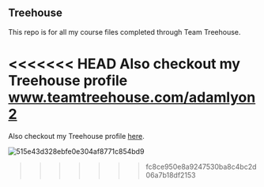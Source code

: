 ## Treehouse

This repo is for all my course files completed through Team Treehouse.

<<<<<<< HEAD
Also checkout my Treehouse profile www.teamtreehouse.com/adamlyon2
=======
Also checkout my Treehouse profile [here](https://teamtreehouse.com/adamlyon2).

![515e43d328ebfe0e304af8771c854bd9](https://user-images.githubusercontent.com/65659867/82447139-c099bd80-9a9f-11ea-95b8-3d263f5dddbc.jpg)
>>>>>>> fc8ce950e8a9247530ba8c4bc2d06a7b18df2153
